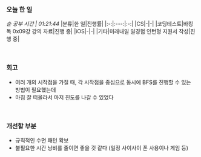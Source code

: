 ### 오늘 한 일
_순 공부 시간 | 01:21:44_
|분류|한 일|진행률|
|:-:|:---:|:-:|
|CS|-|-|
|코딩테스트|바킹독 0x09강 강의 자료|진행 중|
|iOS|-|-|
|기타|미래내일 일경험 인턴형 지원서 작성|진행 중|

<br>

### 회고
- 여러 개의 시작점을 가질 때, 각 시작점을 중심으로 동시에 BFS를 진행할 수 있는 방법이 필요했는데
- 마침 잘 떠올라서 마저 진도를 나갈 수 있었다

<br>

### 개선할 부분
- 규칙적인 수면 패턴 확보
- 불필요한 시간 낭비를 줄이면 좋을 것 같다 (일정 사이사이 폰 사용이나 게임 등)
